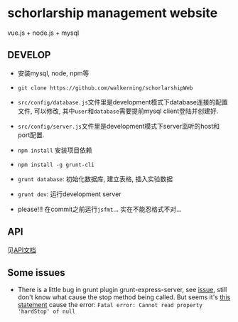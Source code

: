 schorlarship management website
====

vue.js + node.js + mysql


DEVELOP
--------

* 安装mysql, node, npm等
* ``git clone https://github.com/walkerning/schorlarshipWeb``
* ``src/config/database.js``文件里是development模式下database连接的配置文件, 可以修改, 其中`user`和`database`需要提前mysql client登陆并创建好.
* ``src/config/server.js``文件里是development模式下server监听的host和port配置.
* ``npm install`` 安装项目依赖
* ``npm install -g grunt-cli``
* ``grunt database``: 初始化数据库, 建立表格, 插入实验数据
* ``grunt dev``: 运行development server

* please!!! 在commit之前运行`jsfmt`... 实在不能忍格式不对...

API
-----------

见[API文档](doc/api.md)

Some issues
-----------

* There is a little bug in grunt plugin grunt-express-server, see [issue](https://github.com/ericclemmons/grunt-express-server/issues/105), still don't know what cause the stop method being called. But seems it's [this statement](https://github.com/ericclemmons/grunt-express-server/blob/eced2b73817fc4bf9cf73fce65998c7200794730/tasks/lib/server.js#L135) cause the error: `Fatal error: Cannot read property 'hardStop' of null` 

